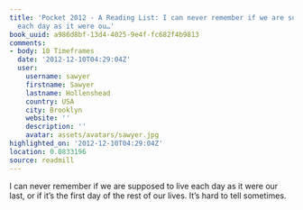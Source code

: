 ```yaml
---
title: 'Pocket 2012 - A Reading List: I can never remember if we are supposed to live
  each day as it were ou…'
book_uuid: a986d8bf-13d4-4025-9e4f-fc682f4b9813
comments:
- body: 10 Timeframes
  date: '2012-12-10T04:29:04Z'
  user:
    username: sawyer
    firstname: Sawyer
    lastname: Hollenshead
    country: USA
    city: Brooklyn
    website: ''
    description: ''
    avatar: assets/avatars/sawyer.jpg
highlighted_on: '2012-12-10T04:29:04Z'
location: 0.0833196
source: readmill
---
```


I can never remember if we are supposed to live each day as it were our last, or if it’s the first day of the rest of our lives. It’s hard to tell sometimes.